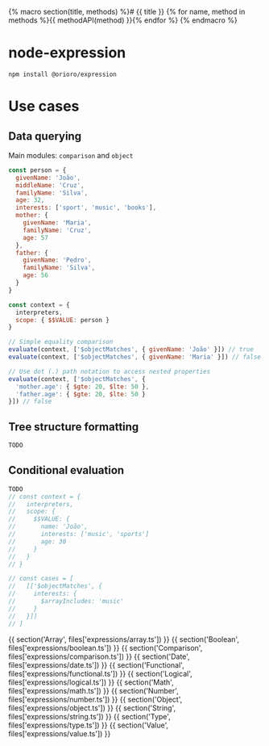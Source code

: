 {% macro section(title, methods) %}# {{ title }}
{% for name, method in methods %}{{ methodAPI(method) }}{% endfor %}
{% endmacro %}

# node-expression

```
npm install @orioro/expression
```

# Use cases

## Data querying

Main modules: `comparison` and `object`

```js
const person = {
  givenName: 'João',
  middleName: 'Cruz',
  familyName: 'Silva',
  age: 32,
  interests: ['sport', 'music', 'books'],
  mother: {
    givenName: 'Maria',
    familyName: 'Cruz',
    age: 57
  },
  father: {
    givenName: 'Pedro',
    familyName: 'Silva',
    age: 56
  }
}

const context = {
  interpreters,
  scope: { $$VALUE: person }
}

// Simple equality comparison
evaluate(context, ['$objectMatches', { givenName: 'João' }]) // true
evaluate(context, ['$objectMatches', { givenName: 'Maria' }]) // false

// Use dot (.) path notation to access nested properties
evaluate(context, ['$objectMatches', {
  'mother.age': { $gte: 20, $lte: 50 },
  'father.age': { $gte: 20, $lte: 50 }
}]) // false
```

## Tree structure formatting

```js
TODO
```

## Conditional evaluation
```js
TODO
// const context = {
//   interpreters,
//   scope: {
//     $$VALUE: {
//       name: 'João',
//       interests: ['music', 'sports']
//       age: 30
//     }
//   }
// }

// const cases = [
//   [['$objectMatches', {
//     interests: {
//       $arrayIncludes: 'music'
//     }
//   }]]
// ]

```

<!-- TOC -->

{{ section('Array', files['expressions/array.ts']) }}
{{ section('Boolean', files['expressions/boolean.ts']) }}
{{ section('Comparison', files['expressions/comparison.ts']) }}
{{ section('Date', files['expressions/date.ts']) }}
{{ section('Functional', files['expressions/functional.ts']) }}
{{ section('Logical', files['expressions/logical.ts']) }}
{{ section('Math', files['expressions/math.ts']) }}
{{ section('Number', files['expressions/number.ts']) }}
{{ section('Object', files['expressions/object.ts']) }}
{{ section('String', files['expressions/string.ts']) }}
{{ section('Type', files['expressions/type.ts']) }}
{{ section('Value', files['expressions/value.ts']) }}
